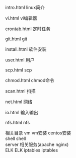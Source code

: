 intro.html    linux简介

vi.html       vi编辑器

crontab.html  定时任务

git.html      git

install.html  软件安装

user.html     用户

scp.html      scp

chmod.html    chmod命令

scan.html     扫描

net.html      网络

io.html       输入输出

nfs.html      nfs

相关目录
vm            vm安装 centos安装  
shell         shell  
server        相关服务(apache nginx)  
ELK           ELK
iptables iptables
